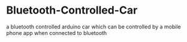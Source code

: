 # Bluetooth-Controlled-Car
a bluetooth controlled arduino car
which can be controlled by a mobile phone app when connected to bluetooth
